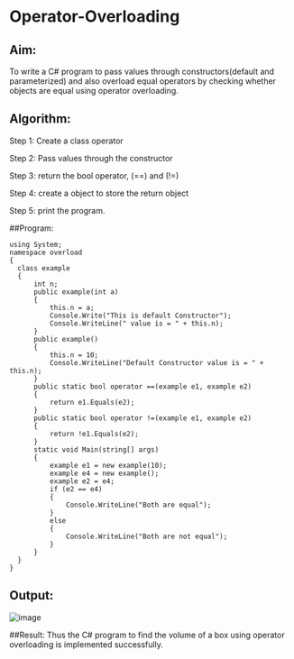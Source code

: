 # Operator-Overloading

## Aim:
 To write a C# program to pass values through constructors(default and parameterized) and also overload equal operators by checking whether objects are equal using operator overloading. 
 
 ## Algorithm:
 Step 1:
Create a class operator

Step 2:
Pass values through the constructor

Step 3:
return the bool operator, (==) and (!=)

Step 4:
create a object to store the return object

Step 5:
print the program.
 
 
 ##Program:
 ```
using System;
namespace overload
{
   class example
   {
       int n;
       public example(int a)
       {
           this.n = a;
           Console.Write("This is default Constructor");
           Console.WriteLine(" value is = " + this.n);
       }
       public example()
       {
           this.n = 10;
           Console.WriteLine("Default Constructor value is = " + this.n);
       }
       public static bool operator ==(example e1, example e2)
       {
           return e1.Equals(e2);
       }
       public static bool operator !=(example e1, example e2)
       {
           return !e1.Equals(e2);
       }
       static void Main(string[] args)
       {
           example e1 = new example(10);
           example e4 = new example();
           example e2 = e4;
           if (e2 == e4)
           {
               Console.WriteLine("Both are equal");
           }
           else
           {
               Console.WriteLine("Both are not equal");
           }
       }
   }
}
```
 
 ## Output:
 
 ![image](https://github.com/VarshaAjith1110/Operator-Overloading/assets/94222288/51650f10-68ae-4635-bbb0-4c9aae91996b)

 ##Result:
 Thus the C# program to find the volume of a box using operator overloading is implemented successfully.
